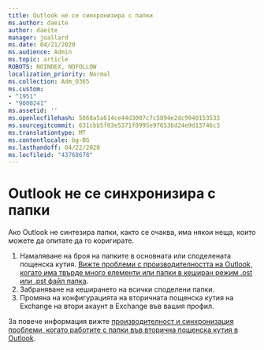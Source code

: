 ```yaml
---
title: Outlook не се синхронизира с папки
ms.author: daeite
author: daeite
manager: joallard
ms.date: 04/21/2020
ms.audience: Admin
ms.topic: article
ROBOTS: NOINDEX, NOFOLLOW
localization_priority: Normal
ms.collection: Adm_O365
ms.custom:
- "1951"
- "9000241"
ms.assetid: ''
ms.openlocfilehash: 5868a5a614ce44d3007c7c5894e2dc9940153533
ms.sourcegitcommit: 631cbb5f03e5371f0995e976536d24e9d13746c3
ms.translationtype: MT
ms.contentlocale: bg-BG
ms.lasthandoff: 04/22/2020
ms.locfileid: "43768678"
---
```

# <a name="outlook-not-synching-folders"></a>Outlook не се синхронизира с папки

Ако Outlook не синтезира папки, както се очаква, има някои неща, които можете да опитате да го коригирате.

1. Намаляване на броя на папките в основната или споделената пощенска кутия. [Вижте проблеми с производителността на Outlook, когато има твърде много елементи или папки в кеширан режим .ost или .pst файл папка](https://support.microsoft.com/help/2768656).
2. Забраняване на кеширането на всички споделени папки.
3. Промяна на конфигурацията на вторичната пощенска кутия на Exchange на втори акаунт в Exchange във вашия профил.

За повече информация вижте [производителност и синхронизация проблеми, когато работите с папки във вторична пощенска кутия в Outlook](https://support.microsoft.com/help/3115602).
